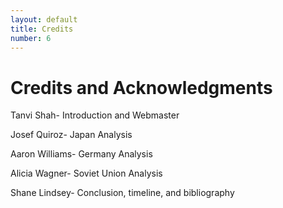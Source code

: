 ```yaml
---
layout: default
title: Credits
number: 6
---
```


# Credits and Acknowledgments

Tanvi Shah- Introduction and Webmaster

Josef Quiroz- Japan Analysis

Aaron Williams- Germany Analysis 

Alicia Wagner- Soviet Union Analysis

Shane Lindsey- Conclusion, timeline, and bibliography 
